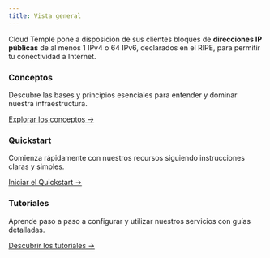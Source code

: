 ```yaml
---
title: Vista general
---
```


Cloud Temple pone a disposición de sus clientes bloques de __direcciones IP públicas__ de al menos 1 IPv4 o 64 IPv6, declarados en el RIPE, para permitir tu conectividad a Internet.

<div class="card-grid">
  <div class="card">
    <h3>Conceptos</h3>
    <p>Descubre las bases y principios esenciales para entender y dominar nuestra infraestructura.</p>
    <a href="./internet/concepts" class="card-link">Explorar los conceptos &rarr;</a>
  </div>
  <div class="card">
    <h3>Quickstart</h3>
    <p>Comienza rápidamente con nuestros recursos siguiendo instrucciones claras y simples.</p>
    <a href="./internet/quickstart" class="card-link">Iniciar el Quickstart &rarr;</a>
  </div>
    <div class="card">
    <h3>Tutoriales</h3>
    <p>Aprende paso a paso a configurar y utilizar nuestros servicios con guías detalladas.</p>
    <a href="./internet/tutorials" class="card-link">Descubrir los tutoriales &rarr;</a>
  </div>
</div>